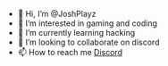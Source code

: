 - 👋 Hi, I’m @JoshPlayz
- 👀 I’m interested in gaming and coding
- 🌱 I’m currently learning hacking
- 💞️ I’m looking to collaborate on discord
- 📫 How to reach me [Discord](https://discord.gg/sMzmrzgmGc)

<!---
JoshPlayz/JoshPlayz is a ✨ special ✨ repository because its `README.md` (this file) appears on your GitHub profile.
You can click the Preview link to take a look at your changes.
--->
